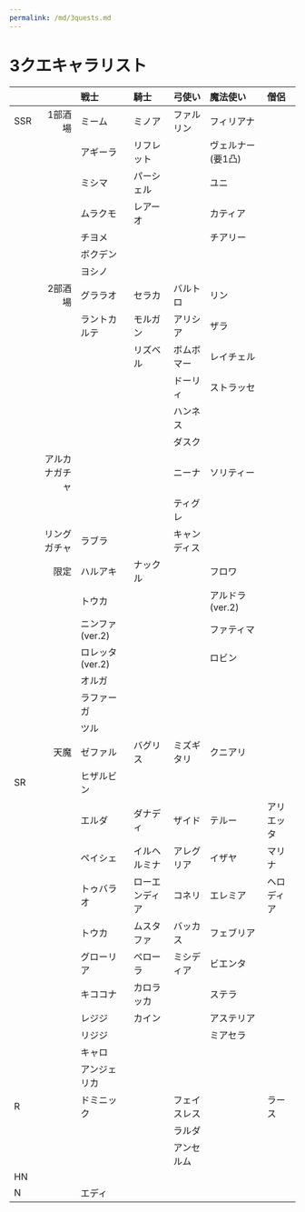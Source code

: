 ```yaml
---
permalink: /md/3quests.md
---
```


# 3クエキャラリスト

|||戦士|騎士|弓使い|魔法使い|僧侶
|:--|--:|:--|:--|:--|:--|:--
|SSR|1部酒場|ミーム|ミノア|ファルリン|フィリアナ|
|||アギーラ|リフレット||ヴェルナー(要1凸)|
|||ミシマ|パーシェル||ユニ|
|||ムラクモ|レアーオ||カティア|
|||チヨメ|||チアリー|
|||ボクデン||||
|||ヨシノ||||
||2部酒場|グララオ|セラカ|バルトロ|リン|
|||ラントカルテ|モルガン|アリシア|ザラ|
||||リズベル|ボムボマー|レイチェル|
|||||ドーリィ|ストラッセ|
|||||ハンネス||
|||||ダスク||
||アルカナガチャ|||ニーナ|ソリティー|
|||||ティグレ||
||リングガチャ|ラブラ||キャンディス||
||限定|ハルアキ|ナックル||フロワ|
|||トウカ|||アルドラ(ver.2)|
|||ニンファ(ver.2)|||ファティマ|
|||ロレッタ(ver.2)|||ロビン|
|||オルガ||||
|||ラファーガ||||
|||ツル||||
||天魔|ゼファル|バグリス|ミズギタリ|クニアリ|
|SR||ヒザルビン||||
|||エルダ|ダナディ|ザイド|テルー|アリエッタ
|||ペイシェ|イルヘルミナ|アレグリア|イザヤ|マリナ
|||トゥバラオ|ローエンディア|コネリ|エレミア|ヘロディア
|||トウカ|ムスタファ|バッカス|フェブリア|
|||グローリア|ペローラ|ミシディア|ビエンタ|
|||キココナ|カロラッカ||ステラ|
|||レジジ|カイン||アステリア|
|||リジジ|||ミアセラ|
|||キャロ||||
|||アンジェリカ||||
|R||ドミニック||フェイスレス||ラース
|||||ラルダ||
|||||アンセルム||
|HN||||||
|N||エディ||||

